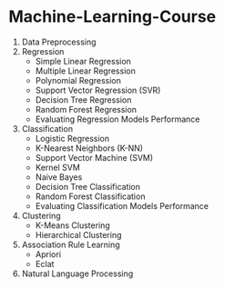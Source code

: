 # Machine-Learning-Course
1. Data Preprocessing
2. Regression
    * Simple Linear Regression 
    * Multiple Linear Regression
    * Polynomial Regression
    * Support Vector Regression (SVR)
    * Decision Tree Regression
    * Random Forest Regression
    * Evaluating Regression Models Performance
3. Classification
    *  Logistic Regression
    * K-Nearest Neighbors (K-NN)
    * Support Vector Machine (SVM)
    * Kernel SVM
    * Naive Bayes
    * Decision Tree Classification
    * Random Forest Classification
    * Evaluating Classification Models Performance
4. Clustering
    *  K-Means Clustering
    * Hierarchical Clustering
5. Association Rule Learning
    * Apriori
    * Eclat
6. Natural Language Processing
